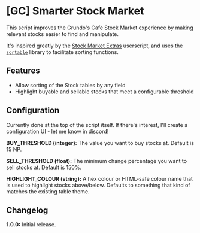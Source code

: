 # [GC] Smarter Stock Market

This script improves the Grundo's Cafe Stock Market experience by making relevant stocks easier to find and manipulate.

It's inspired greatly by the [Stock Market Extras](https://gist.github.com/jkingaround/4c53f92988dffa1bfb47) userscript, and uses the [`sortable`](https://github.com/tofsjonas/sortable) library to facilitate sorting functions.

## Features

- Allow sorting of the Stock tables by any field
- Highlight buyable and sellable stocks that meet a configurable threshold

## Configuration

Currently done at the top of the script itself. If there's interest, I'll create a configuration UI - let me know in discord!

**BUY_THRESHOLD (integer):** The value you want to buy stocks at. Default is 15 NP.

**SELL_THRESHOLD (float):** The minimum change percentage you want to sell stocks at. Default is 150%.

**HIGHLIGHT_COLOUR (string):** A hex colour or HTML-safe colour name that is used to highlight stocks above/below. Defaults to something that kind of matches the existing table theme.

## Changelog

**1.0.0:** Initial release.
